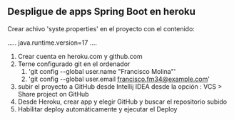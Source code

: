 ## Despligue de apps Spring Boot en heroku
Crear achivo 'syste.properties' en el proyecto con el contenido:

.....
java.runtime.version=17
....

1. Crear cuenta en heroku.com y github.com
2. Terne configurado git en el ordenador
    1. 'git config --global user.name "Francisco Molina"'
    2. 'git config --global user.email francisco.fm34@example.com'
3. subir el proyecto a GitHub desde Intellij IDEA desde la opción : VCS > Share project on GitHub
4. Desde Heroku, crear app y elegir GitHub y buscar el repositorio subido 
5. Habilitar deploy automáticamente y ejecutar el Deploy

